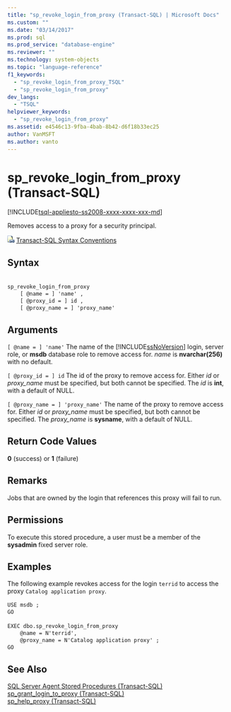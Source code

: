 ```yaml
---
title: "sp_revoke_login_from_proxy (Transact-SQL) | Microsoft Docs"
ms.custom: ""
ms.date: "03/14/2017"
ms.prod: sql
ms.prod_service: "database-engine"
ms.reviewer: ""
ms.technology: system-objects
ms.topic: "language-reference"
f1_keywords: 
  - "sp_revoke_login_from_proxy_TSQL"
  - "sp_revoke_login_from_proxy"
dev_langs: 
  - "TSQL"
helpviewer_keywords: 
  - "sp_revoke_login_from_proxy"
ms.assetid: e4546c13-9fba-4bab-8b42-d6f18b33ec25
author: VanMSFT
ms.author: vanto
---
```

# sp_revoke_login_from_proxy (Transact-SQL)
[!INCLUDE[tsql-appliesto-ss2008-xxxx-xxxx-xxx-md](../../includes/tsql-appliesto-ss2008-xxxx-xxxx-xxx-md.md)]

  Removes access to a proxy for a security principal.  
  
 ![Topic link icon](../../database-engine/configure-windows/media/topic-link.gif "Topic link icon") [Transact-SQL Syntax Conventions](../../t-sql/language-elements/transact-sql-syntax-conventions-transact-sql.md)  
  
## Syntax  
  
```  
  
sp_revoke_login_from_proxy   
    [ @name = ] 'name' ,  
    [ @proxy_id = ] id ,  
    [ @proxy_name = ] 'proxy_name'  
```  
  
## Arguments  
`[ @name = ] 'name'`
 The name of the [!INCLUDE[ssNoVersion](../../includes/ssnoversion-md.md)] login, server role, or **msdb** database role to remove access for. *name* is **nvarchar(256)** with no default.  
  
`[ @proxy_id = ] id`
 The id of the proxy to remove access for. Either *id* or *proxy_name* must be specified, but both cannot be specified. The *id* is **int**, with a default of NULL.  
  
`[ @proxy_name = ] 'proxy_name'`
 The name of the proxy to remove access for. Either *id* or *proxy_name* must be specified, but both cannot be specified. The *proxy_name* is **sysname**, with a default of NULL.  
  
## Return Code Values  
 **0** (success) or **1** (failure)  
  
## Remarks  
 Jobs that are owned by the login that references this proxy will fail to run.  
  
## Permissions  
 To execute this stored procedure, a user must be a member of the **sysadmin** fixed server role.  
  
## Examples  
 The following example revokes access for the login `terrid` to access the proxy `Catalog application proxy`.  
  
```  
USE msdb ;  
GO  
  
EXEC dbo.sp_revoke_login_from_proxy  
    @name = N'terrid',  
    @proxy_name = N'Catalog application proxy' ;  
GO  
```  
  
## See Also  
 [SQL Server Agent Stored Procedures &#40;Transact-SQL&#41;](../../relational-databases/system-stored-procedures/sql-server-agent-stored-procedures-transact-sql.md)   
 [sp_grant_login_to_proxy &#40;Transact-SQL&#41;](../../relational-databases/system-stored-procedures/sp-grant-login-to-proxy-transact-sql.md)   
 [sp_help_proxy &#40;Transact-SQL&#41;](../../relational-databases/system-stored-procedures/sp-help-proxy-transact-sql.md)  
  
  
